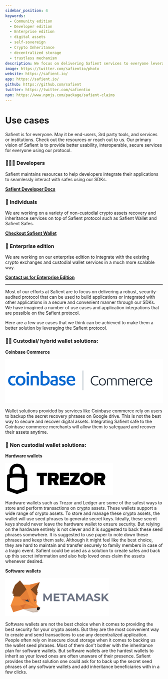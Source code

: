```yaml
---
sidebar_position: 4
keywords:
  - Community edition
  - Developer edition
  - Enterprise edition
  - digital assets
  - self-sovereign
  - Crypto Inheritance
  - decentralized storage
  - trustless mechanism
description: We focus on delivering Safient services to everyone leveraging decentralization to the fullest. Our primary vision of Safient is to provide better usability, interoperable, secure services with the following edition.
image: https://twitter.com/safientio/photo
website: https://safient.io/
app: https://safient.io/
github: https://github.com/safient
twitter: https://twitter.com/safientio
npm: https://www.npmjs.com/package/safient-claims
---
```


# Use cases

Safient is for everyone. May it be end-users, 3rd party tools, and services or institutions. Check out the resources or reach out to us. Our primary vision of Safient is to provide better usability, interoperable, secure services for everyone using our protocol.

### 👨🏻‍💻 Developers

Safient maintains resources to help developers integrate their applications to seamlessly interact with safes using our SDKs.

**[Safient Developer Docs](https://docs.safient.io/)**


### 👯 Individuals

We are working on a variety of non-custodial crypto assets recovery and inheritance services on top of Safient protocol such as Safient Wallet and Safient Safes.

**[Checkout Safient Wallet](https://wallet.safient.io/gm)**

### 🏢 Enterprise edition

We are working on our enterprise edition to integrate with the existing crypto exchanges and custodial wallet services in a much more scalable way.

**[Contact us for Enterprise Edition](https://safient.io/hello@safient.io)**


---

Most of our efforts at Safient are to focus on delivering a robust, security-audited protocol that can be used to build applications or integrated with other applications in a secure and convenient manner through our SDKs. We have imagined a number of use cases and application integrations that are possible on the Safient protocol. 

Here are a few use cases that we think can be achieved to make them a better solution by leveraging the Safient protocol.

### 👮‍♂️ **Custodial/ hybrid wallet solutions:**

**Coinbase Commerce**

![Coinbase](/img/coinbase.svg)

Wallet solutions provided by services like Coinbase commerce rely on users to backup the secret recovery phrases on Google drive. This is not the best way to secure and recover digital assets.
Integrating Safient safe to the Coinbase commerce merchants will allow them to safeguard and recover their assets anytime.


### 📱 Non custodial wallet solutions:

**Hardware wallets**

![Trezor](/img/trezor.svg)

Hardware wallets such as Trezor and Ledger are some of the safest ways to store and perform transactions on crypto assets. These wallets support a wide range of crypto assets. To store and manage these crypto assets, the wallet will use seed phrases to generate secret keys. Ideally, these secret keys should never leave the hardware wallet to ensure security. But relying on the hardware entirely is not clever and it is suggested to back these seed phrases somewhere. It is suggested to use paper to note down these phrases and keep them safe. Although it might feel like the best choice, they are hard to maintain and transfer securely to family members in case of a tragic event.
Safient could be used as a solution to create safes and back up this secret information and also help loved ones claim the assets whenever desired.

**Software wallets**

![Metamask](/img/metamask.svg)

Software wallets are not the best choice when it comes to providing the best security for your crypto assets. But they are the most convenient way to create and send transactions to use any decentralized application. People often rely on insecure cloud storage when it comes to backing us the wallet seed phrases. Most of them don't bother with the inheritance plan for software wallets. But software wallets are the hardest wallets to inherit as your loved ones are often unaware of their presence.
Safient provides the best solution one could ask for to back up the secret seed phrases of any software wallets and add inheritance beneficiaries with in a few clicks.
